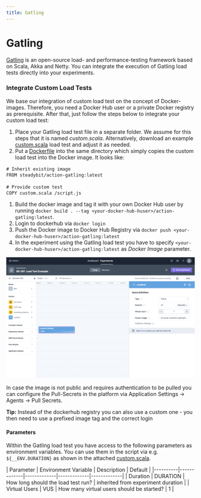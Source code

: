 ```yaml
---
title: Gatling
---
```


# Gatling

[Gatling](https://gatling.io/) is an open-source load- and performance-testing framework based on Scala, Akka and Netty. You can integrate the execution of Gatling load tests directly into your experiments.

### Integrate Custom Load Tests

We base our integration of custom load test on the concept of Docker-images. Therefore, you need a Docker Hub user or a private Docker registry as prerequisite. After that, just follow the steps below to integrate your custom load test:

1. Place your Gatling load test file in a separate folder. We assume for this steps that it is named _custom.scala_. Alternatively, download an example [custom.scala](gatling-custom.scala) load test and adjust it as needed.
2. Put a [Dockerfile](gatling-Dockerfile) into the same directory which simply copies the custom load test into the Docker image. It looks like:

```
# Inherit existing image
FROM steadybit/action-gatling:latest

# Provide custom test
COPY custom.scala /script.js
```

1. Build the docker image and tag it with your own Docker Hub user by running `docker build . --tag <your-docker-hub-huser>/action-gatling:latest`.
2. Login to dockerhub via `docker login`
3. Push the Docker image to Docker Hub Registry via `docker push <your-docker-hub-huser>/action-gatling:latest`
4. In the experiment using the Gatling load test you have to specify `<your-docker-hub-huser>/action-gatling:latest` as _Docker Image_ parameter.

![Experiment with Custom Gatling Load Test](gatling-experiment.png)

In case the image is not public and requires authentication to be pulled you can configure the Pull-Secrets in the platform via Application Settings -> Agents -> Pull Secrets.

**Tip:** Instead of the dockerhub registry you can also use a custom one - you then need to use a prefixed image tag and the correct login

#### Parameters

Within the Gatling load test you have access to the following parameters as environment variables. You can use them in the script via e.g. `${__ENV.DURATION}` as shown in the attached [custom.scala](gatling-custom.scala).

\| Parameter | Environment Variable | Description | Default | |----------|-------------|-------------|-------------|-------------| | Duration | DURATION | How long should the load test run? | inherited from experiment duration | | Virtual Users | VUS | How many virtual users should be started? | 1 |
